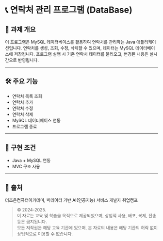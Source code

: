 # 📞 연락처 관리 프로그램 (DataBase)

## 📌 과제 개요
이 프로그램은 MySQL 데이터베이스를 활용하여 연락처를 관리하는 Java 애플리케이션입니다.
연락처를 생성, 조회, 수정, 삭제할 수 있으며, 데이터는 MySQL 데이터베이스에 저장됩니다.
프로그램 실행 시 기존 연락처 데이터를 불러오고, 변경된 내용은 실시간으로 반영됩니다.

---

## 🛠️ 주요 기능
- 연락처 목록 조회
- 연락처 추가
- 연락처 수정
- 연락처 삭제
- MySQL 데이터베이스 연동
- 프로그램 종료

---

## 🚀 구현 조건
- Java + MySQL 연동
- MVC 구조 사용
  
---

## 📢 출처
더조은컴퓨터아카데미, 빅데이터 기반 AI(인공지능) 서비스 개발자 취업캠프  

> © 2024-2025.  
> 이 자료는 교육 및 학습을 목적으로 제공되었으며, 상업적 사용, 배포, 복제, 전송 등은 금지됩니다.  
> 모든 저작권은 해당 교육 기관에 있으며, 본 자료의 내용은 해당 기관의 허락 없이 상업적으로 이용할 수 없습니다.

